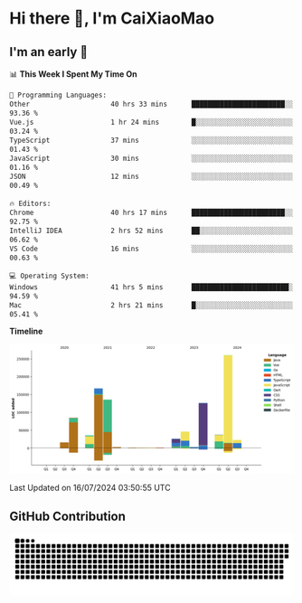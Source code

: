 # Hi there 👋, I'm CaiXiaoMao

## I'm an early 🐤
<!--START_SECTION:waka-->
📊 **This Week I Spent My Time On** 

```text
💬 Programming Languages: 
Other                    40 hrs 33 mins      ███████████████████████░░   93.36 % 
Vue.js                   1 hr 24 mins        █░░░░░░░░░░░░░░░░░░░░░░░░   03.24 % 
TypeScript               37 mins             ░░░░░░░░░░░░░░░░░░░░░░░░░   01.43 % 
JavaScript               30 mins             ░░░░░░░░░░░░░░░░░░░░░░░░░   01.16 % 
JSON                     12 mins             ░░░░░░░░░░░░░░░░░░░░░░░░░   00.49 % 

🔥 Editors: 
Chrome                   40 hrs 17 mins      ███████████████████████░░   92.75 % 
IntelliJ IDEA            2 hrs 52 mins       ██░░░░░░░░░░░░░░░░░░░░░░░   06.62 % 
VS Code                  16 mins             ░░░░░░░░░░░░░░░░░░░░░░░░░   00.63 % 

💻 Operating System: 
Windows                  41 hrs 5 mins       ████████████████████████░   94.59 % 
Mac                      2 hrs 21 mins       █░░░░░░░░░░░░░░░░░░░░░░░░   05.41 % 
```

**Timeline**

![Lines of Code chart](https://raw.githubusercontent.com/caixiaomao/caixiaomao/main/assets/bar_graph.png)


 Last Updated on 16/07/2024 03:50:55 UTC
<!--END_SECTION:waka-->

## GitHub Contribution
<picture>
  <source media="(prefers-color-scheme: dark)" srcset="/dist/snake/github-contribution-grid-snake-dark.svg" />
  <source media="(prefers-color-scheme: light)" srcset="/dist/snake/github-contribution-grid-snake.svg" />
  <img alt="github contribution grid snake animation" src="/dist/snake/github-contribution-grid-snake.svg" />
</picture>

